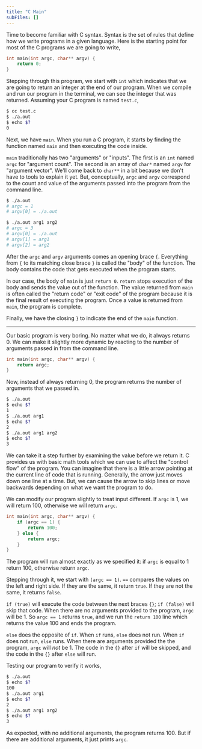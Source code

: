 ```yaml
---
title: "C Main"
subFiles: []
---
```


Time to become familiar with C syntax. Syntax is the set of rules that define
how we write programs in a given language. Here is the starting point for most
of the C programs we are going to write,

```c
int main(int argc, char** argv) {
    return 0;
}
```

Stepping through this program, we start with `int` which indicates that we are
going to return an integer at the end of our program. When we compile and run
our program in the terminal, we can see the integer that was returned. Assuming
your C program is named `test.c`,

```bash
$ cc test.c
$ ./a.out
$ echo $?
0
```

Next, we have `main`. When you run a C program, it starts by finding the
function named `main` and then executing the code inside.

`main` traditionally has two "arguments" or "inputs". The first is an `int`
named `argc` for "argument count". The second is an array of `char*` named `argv` for
"argument vector". We'll come back to `char**` in a bit because we don't have to
tools to explain it yet. But, conceptually, `argc` and `argv` correspond to the
count and value of the arguments passed into the program from the command line.

```bash
$ ./a.out
# argc = 1
# argv[0] = ./a.out
```

```bash
$ ./a.out arg1 arg2
# argc = 3
# argv[0] = ./a.out
# argv[1] = arg1
# argv[2] = arg2
```

After the `argc` and `argv` arguments comes an opening brace `{`. Everything
from `{` to its matching close brace `}` is called the "body" of the function.
The body contains the code that gets executed when the program starts.

In our case, the body of `main` is just `return 0`. `return` stops execution of
the body and sends the value out of the function. The value returned from `main`
is often called the "return code" or "exit code" of the program because it is
the final result of executing the program. Once a value is returned from `main`,
the program is complete.

Finally, we have the closing `}` to indicate the end of the `main` function.

---

Our basic program is very boring. No matter what we do, it always returns 0. We
can make it slightly more dynamic by reacting to the number of arguments passed
in from the command line.

```c
int main(int argc, char** argv) {
    return argc;
}
```

Now, instead of always returning 0, the program returns the number of arguments
that we passed in.

```bash
$ ./a.out
$ echo $?
1
$ ./a.out arg1
$ echo $?
2
$ ./a.out arg1 arg2
$ echo $?
3
```

We can take it a step further by examining the value before we return it. C
provides us with basic math tools which we can use to affect the "control flow"
of the program. You can imagine that there is a little arrow pointing at the
current line of code that is running. Generally, the arrow just moves down one
line at a time. But, we can cause the arrow to skip lines or move backwards
depending on what we want the program to do.

We can modify our program slightly to treat input different. If `argc` is 1, we
will return 100, otherwise we will return `argc`.

```c
int main(int argc, char** argv) {
    if (argc == 1) {
        return 100;
    } else {
        return argc;
    }
}
```

The program will run almost exactly as we specified it: if `argc` is equal to 1
return 100, otherwise return `argc`.

Stepping through it, we start with `(argc == 1)`. `==` compares the values on
the left and right side. If they are the same, it return `true`. If they are not
the same, it returns `false`.

`if (true)` will execute the code between the next braces `{}`; `if (false)`
will skip that code. When there are no arguments provided to the program, `argc`
will be 1. So `argc == 1` returns `true`, and we run the `return 100` line which
returns the value 100 and ends the program.

`else` does the opposite of `if`. When `if` runs, `else` does not run. When `if`
does not run, `else` runs. When there are arguments provided the the program,
`argc` will *not* be 1. The code in the `{}` after `if` will be skipped, and the
code in the `{}` after `else` will run.

Testing our program to verify it works,

```bash
$ ./a.out
$ echo $?
100
$ ./a.out arg1
$ echo $?
2
$ ./a.out arg1 arg2
$ echo $?
3
```

As expected, with no additional arguments, the program returns 100. But if there
are additional arguments, it just prints `argc`.
